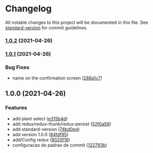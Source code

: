 # Changelog

All notable changes to this project will be documented in this file. See [standard-version](https://github.com/conventional-changelog/standard-version) for commit guidelines.

### [1.0.2](https://github.com/eduardorfreitas93/nlw5-plantmanager/compare/v1.0.1...v1.0.2) (2021-04-26)

### [1.0.1](https://github.com/eduardorfreitas93/nlw5-plantmanager/compare/v1.0.0...v1.0.1) (2021-04-26)


### Bug Fixes

* name on the confirmation screen ([288a1c7](https://github.com/eduardorfreitas93/nlw5-plantmanager/commit/288a1c7d5b01245252ab966b027b49affda3ea45))

## 1.0.0 (2021-04-26)


### Features

* add plant select ([e315b4d](https://github.com/eduardorfreitas93/nlw5-plantmanager/commit/e315b4d4e7f236033ad22fa10fb5ac259f5bbbf9))
* add redux/redux-thunk/redux-persist ([52f0a59](https://github.com/eduardorfreitas93/nlw5-plantmanager/commit/52f0a594926bd6a2ae6c7e11dfb732a70ad2ad77))
* add standard-version ([74bd0ed](https://github.com/eduardorfreitas93/nlw5-plantmanager/commit/74bd0ed65e264fa8be26d768529e9141445a6701))
* add version 1.0.0 ([84fdf95](https://github.com/eduardorfreitas93/nlw5-plantmanager/commit/84fdf959c35faf61cae32a8cdcd06caac9acb8f3))
* add/Config redux ([9020f16](https://github.com/eduardorfreitas93/nlw5-plantmanager/commit/9020f165b0a3c8ba44ba06c1827c0a07b1a071e0))
* configuracao do padrao de commit ([122793b](https://github.com/eduardorfreitas93/nlw5-plantmanager/commit/122793b76e07381e78c9a9a41cabef263e5c0e14))
